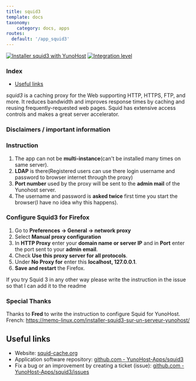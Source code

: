 ```yaml
---
title: squid3
template: docs
taxonomy:
    category: docs, apps
routes:
  default: '/app_squid3'
---
```


[![Installer squid3 with YunoHost](https://install-app.yunohost.org/install-with-yunohost.svg)](https://install-app.yunohost.org/?app=squid3) [![Integration level](https://dash.yunohost.org/integration/squid3.svg)](https://dash.yunohost.org/appci/app/squid3)

### Index

- [Useful links](#useful-links)

*squid3* is a caching proxy for the Web supporting HTTP, HTTPS, FTP, and more. It reduces bandwidth and improves response times by caching and reusing frequently-requested web pages. Squid has extensive access controls and makes a great server accelerator.

### Disclaimers / important information

### Instruction

1. The app can not be **multi-instance**(can't be installed many times on same server).
2. **LDAP** is there(Registered users can use there login username and password to browser internet through the proxy)
3. **Port number** used by the proxy will be sent to the **admin mail** of the Yunohost server.
4. The username and password is **asked twice** first time you start the browser(I have no idea why this happens).

### Configure Squid3 for Firefox

1. Go to **Preferences -> General -> network proxy**
1. Select **Manual proxy configuration**
1. In **HTTP Proxy** enter your **domain name or server IP** and in **Port** enter the port sent to your **admin email**.
1. Check **Use this proxy server for all protocols**.
1. Under **No Proxy for** enter this **localhost, 127.0.0.1**.
1. **Save and restart** the Firefox.

If you try Squid 3 in any other way please write the instruction in the issue so that I can add it to the readme

### Special Thanks
Thanks to **Fred** to write the instruction to configure Squid for YunoHost. French: https://memo-linux.com/installer-squid3-sur-un-serveur-yunohost/

## Useful links

+ Website: [squid-cache.org](http://www.squid-cache.org/)
+ Application software repository: [github.com - YunoHost-Apps/squid3](https://github.com/YunoHost-Apps/squid3_ynh)
+ Fix a bug or an improvement by creating a ticket (issue): [github.com - YunoHost-Apps/squid3/issues](https://github.com/YunoHost-Apps/squid3_ynh/issues)
